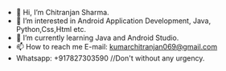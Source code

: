 - 👋 Hi, I’m Chitranjan Sharma.
- 👀 I’m interested in Android Application Development, Java, Python,Css,Html etc.
- 🌱 I’m currently learning Java and Android Studio.
- 📫 How to reach me E-mail: kumarchitranjan069@gmail.com 
- Whatsapp: +917827303590 //Don't without any urgency.

<!---
ChitranjanKumar78/ChitranjanKumar78 is a ✨ special ✨ repository because its `README.md` (this file) appears on your GitHub profile.
You can click the Preview link to take a look at your changes.
--->
